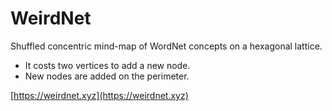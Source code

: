 # WeirdNet

Shuffled concentric mind-map of WordNet concepts on a hexagonal lattice.

- It costs two vertices to add a new node.
- New nodes are added on the perimeter.

[https://weirdnet.xyz](https://weirdnet.xyz)
